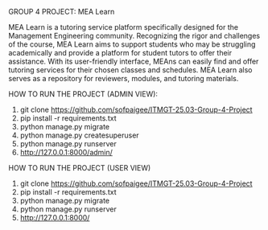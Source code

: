 GROUP 4 PROJECT: MEA Learn

MEA Learn is a tutoring service platform specifically designed for the Management Engineering community. Recognizing the rigor and challenges of the course, MEA Learn aims to support students who may be struggling academically and provide a platform for student tutors to offer their assistance. With its user-friendly interface, MEAns can easily find and offer tutoring services for their chosen classes and schedules. MEA Learn also serves as a repository for reviewers, modules, and tutoring materials.

HOW TO RUN THE PROJECT (ADMIN VIEW):

1. git clone https://github.com/sofpaigee/ITMGT-25.03-Group-4-Project
2. pip install -r requirements.txt
3. python manage.py migrate
4. python manage.py createsuperuser
5. python manage.py runserver
6. http://127.0.0.1:8000/admin/

HOW TO RUN THE PROJECT (USER VIEW)
1. git clone https://github.com/sofpaigee/ITMGT-25.03-Group-4-Project
2. pip install -r requirements.txt
3. python manage.py migrate
5. python manage.py runserver
6. http://127.0.0.1:8000/

